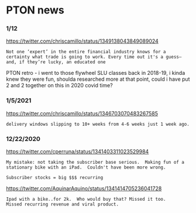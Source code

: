 # PTON news


### 1/12
https://twitter.com/chriscamillo/status/1349138043849089024
```
Not one ‘expert’ in the entire financial industry knows for a certainty what trade is going to work. Every time out it's a guess—and, if they’re lucky, an educated one
```
PTON retro - i went to those flywheel SLU classes back in 2018-19, i kinda knew they were fun, shoulda researched more at that point, could i have put 2 and 2 together on this in 2020 covid time?


### 1/5/2021
https://twitter.com/chriscamillo/status/1346703070483267585
```
delivery windows slipping to 10+ weeks from 4-6 weeks just 1 week ago.
```


### 12/22/2020
https://twitter.com/cperruna/status/1341403311023529984
```
My mistake: not taking the subscriber base serious.  Making fun of a stationary bike with an iPad.  Couldn't have been more wrong.

Subscriber stocks = big $$$ recurring
```
https://twitter.com/AquinarAquino/status/1341414705236041728
```
Ipad with a bike..for 2k.  Who would buy that? Missed it too.
Missed recurring revenue and viral product.
```
